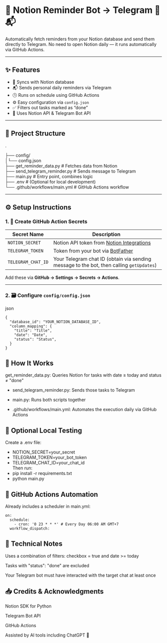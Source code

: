 # 🧠 Notion Reminder Bot → Telegram 📅📬

Automatically fetch reminders from your Notion database and send them directly to Telegram. No need to open Notion daily — it runs automatically via GitHub Actions.

---

## ✨ Features

- 🔄 Syncs with Notion database
- 📬 Sends personal daily reminders via Telegram
- 🕒 Runs on schedule using GitHub Actions
- ⚙️ Easy configuration via `config.json`
- ✅ Filters out tasks marked as “done”
- 🔐 Uses Notion API & Telegram Bot API

---

## 🧱 Project Structure

.

├── config/        
│└── config.json                      
├── get_reminder_data.py # Fetches data from Notion          
├── send_telegram_reminder.py # Sends message to Telegram           
├── main.py # Entry point, combines logic          
├── .env # (Optional for local development)          
└── .github/workflows/main.yml # GitHub Actions workflow      

---

## ⚙️ Setup Instructions

### 1. 🔑 Create GitHub Action Secrets

| Secret Name         | Description |
|---------------------|-------------|
| `NOTION_SECRET`     | Notion API token from [Notion Integrations](https://www.notion.so/my-integrations) |
| `TELEGRAM_TOKEN`    | Token from your bot via [BotFather](https://t.me/BotFather) |
| `TELEGRAM_CHAT_ID`  | Your Telegram chat ID (obtain via sending message to the bot, then calling `getUpdates`) |

Add these via **GitHub → Settings → Secrets → Actions**.

---

### 2. 🗃️ Configure `config/config.json`

json
````
{
  "database_id": "YOUR_NOTION_DATABASE_ID",              
  "column_mapping": {             
    "title": "Title",           
    "date": "Date",                                                
    "status": "Status",                                                                                      
  }                                                 
}         

````

## 🚀 How It Works
get_reminder_data.py: Queries Notion for tasks with date ≥ today and status ≠ "done"

- send_telegram_reminder.py: Sends those tasks to Telegram

- main.py: Runs both scripts together

- .github/workflows/main.yml: Automates the execution daily via GitHub Actions

## 🧪 Optional Local Testing
Create a .env file:                    
- NOTION_SECRET=your_secret        
- TELEGRAM_TOKEN=your_bot_token          
- TELEGRAM_CHAT_ID=your_chat_id         
Then run:          
- pip install -r requirements.txt           
- python main.py        

## 📆 GitHub Actions Automation
Already includes a scheduler in main.yml:
````
on:
  schedule:
    - cron: '0 23 * * *' # Every Day 06:00 AM GMT+7
  workflow_dispatch:
````
## 🧩 Technical Notes
Uses a combination of filters: checkbox = true and date >= today   

Tasks with "status": "done" are excluded

Your Telegram bot must have interacted with the target chat at least once

## 📥 Credits & Acknowledgments
Notion SDK for Python

Telegram Bot API

GitHub Actions

Assisted by AI tools including ChatGPT 🤖
